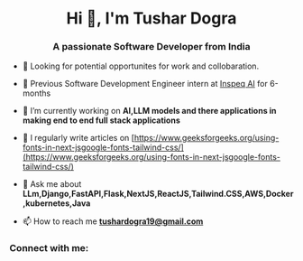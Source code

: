 <h1 align="center">Hi 👋, I'm Tushar Dogra</h1>
<h3 align="center">A passionate Software Developer from India</h3>

- 🔭 Looking for potential opportunites for work and collobaration.
- 🔭 Previous Software Development Engineer intern at [Inspeq AI](https://www.inspeq.ai/) for 6-months

- 🌱 I’m currently working on **AI,LLM models and there applications in making end to end full stack applications**

- 📝 I regularly write articles on [https://www.geeksforgeeks.org/using-fonts-in-next-jsgoogle-fonts-tailwind-css/](https://www.geeksforgeeks.org/using-fonts-in-next-jsgoogle-fonts-tailwind-css/)

- 💬 Ask me about **LLm,Django,FastAPI,Flask,NextJS,ReactJS,Tailwind.CSS,AWS,Docker,kubernetes,Java**

- 📫 How to reach me **tushardogra19@gmail.com**

<h3 align="left">Connect with me:</h3>
<p align="left">
</p>


